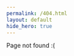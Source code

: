 ```yaml
---
permalink: /404.html
layout: default
hide_hero: true
---
```


<section class="section is-medium has-text-centered">
  <p class="title is-2">Page not found :(</p>
</section>